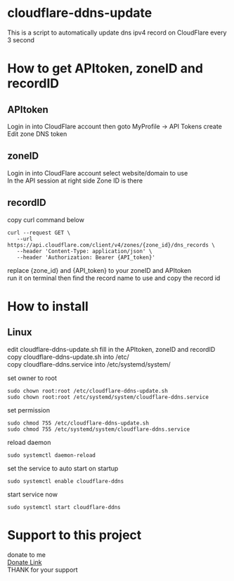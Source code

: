 # cloudflare-ddns-update
  This is a script to automatically update dns ipv4 record on CloudFlare every 3 second

# How to get APItoken, zoneID and recordID
  ## APItoken
  Login in into CloudFlare account then goto MyProfile -> API Tokens create Edit zone DNS token

  ## zoneID
  Login in into CloudFlare account select website/domain to use\
  In the API session at right side Zone ID is there

  ## recordID
  copy curl command below
    
    curl --request GET \
       --url https://api.cloudflare.com/client/v4/zones/{zone_id}/dns_records \
       --header 'Content-Type: application/json' \
       --header 'Authorization: Bearer {API_token}'
       
  replace {zone_id} and {API_token} to your zoneID and APItoken\
  run it on terminal then find the record name to use and copy the record id

# How to install
  ## Linux
  edit cloudflare-ddns-update.sh fill in the APItoken, zoneID and recordID\
  copy cloudflare-ddns-update.sh into /etc/\
  copy cloudflare-ddns.service into /etc/systemd/system/
  
  set owner to root
  
    sudo chown root:root /etc/cloudflare-ddns-update.sh
    sudo chown root:root /etc/systemd/system/cloudflare-ddns.service
  
  set permission
  
    sudo chmod 755 /etc/cloudflare-ddns-update.sh
    sudo chmod 755 /etc/systemd/system/cloudflare-ddns.service
  
  reload daemon
  
    sudo systemctl daemon-reload
  
  set the service to auto start on startup
  
    sudo systemctl enable cloudflare-ddns
  
  start service now
  
    sudo systemctl start cloudflare-ddns

# Support to this project
  donate to me\
  [Donate Link](https://gogetfunding.com/open-source-project-and-library/)\
  THANK for your support
